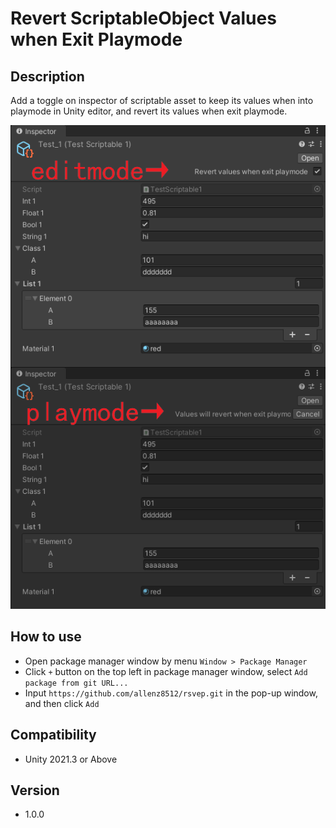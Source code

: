 # Revert ScriptableObject Values when Exit Playmode

## Description
Add a toggle on inspector of scriptable asset to keep its values when into playmode in Unity editor, and revert its values when exit playmode.

![Screenshot](./Screenshots/screenshot.png)

## How to use
+ Open package manager window by menu `Window > Package Manager`
+ Click `+` button on the top left in package manager window, select `Add package from git URL...`
+ Input `https://github.com/allenz8512/rsvep.git` in the pop-up window, and then click `Add`

## Compatibility
- Unity 2021.3 or Above

## Version
- 1.0.0